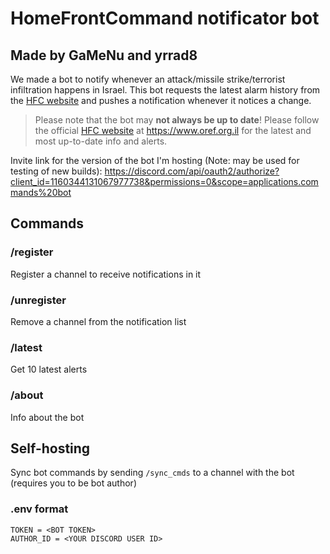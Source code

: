 # HomeFrontCommand notificator bot
## Made by GaMeNu and yrrad8

We made a bot to notify whenever an attack/missile strike/terrorist infiltration happens in Israel.
This bot requests the latest alarm history from the [HFC website](https://www.oref.org.il) and pushes a notification whenever it notices a change.

> Please note that the bot may **not always be up to date**! Please follow the official [HFC website](https://www.oref.org.il) at https://www.oref.org.il for the latest and most up-to-date info and alerts.

Invite link for the version of the bot I'm hosting (Note: may be used for testing of new builds):
https://discord.com/api/oauth2/authorize?client_id=1160344131067977738&permissions=0&scope=applications.commands%20bot

## Commands

### /register
Register a channel to receive notifications in it

### /unregister
Remove a channel from the notification list

### /latest
Get 10 latest alerts

### /about
Info about the bot

## Self-hosting

Sync bot commands by sending `/sync_cmds` to a channel with the bot (requires you to be bot author)

### .env format
```env
TOKEN = <BOT TOKEN>
AUTHOR_ID = <YOUR DISCORD USER ID>
```
